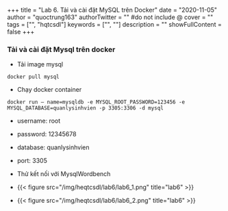 +++
title = "Lab 6. Tải và cài đặt MySQL trên Docker"
date = "2020-11-05"
author = "quoctrung163"
authorTwitter = "" #do not include @
cover = ""
tags = ["", "hqtcsdl"]
keywords = ["", ""]
description = ""
showFullContent = false
+++

### Tải và cài đặt Mysql trên docker
- Tải image mysql
```
docker pull mysql
```

- Chạy docker container
```
docker run — name=mysqldb -e MYSQL_ROOT_PASSWORD=123456 -e MYSQL_DATABASE=quanlysinhvien -p 3305:3306 -d mysql
```

- username: root
- password: 12345678
- database: quanlysinhvien
- port: 3305

- Thử kết nối với MysqlWordbench
- {{< figure src="/img/heqtcsdl/lab6/lab6_1.png" title="lab6" >}}
- {{< figure src="/img/heqtcsdl/lab6/lab6_2.png" title="lab6" >}}